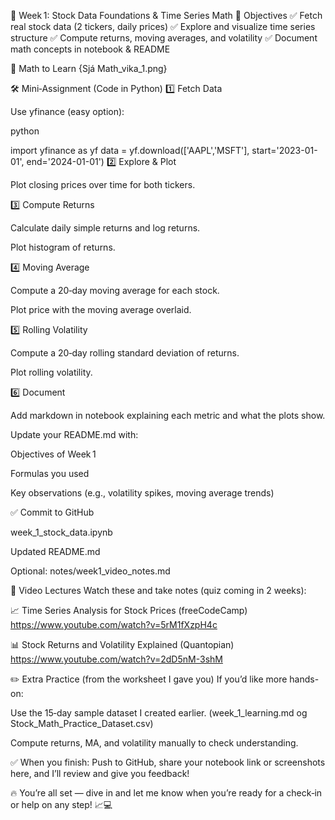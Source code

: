 📅 Week 1: Stock Data Foundations & Time Series Math
🎯 Objectives
✅ Fetch real stock data (2 tickers, daily prices)
✅ Explore and visualize time series structure
✅ Compute returns, moving averages, and volatility
✅ Document math concepts in notebook & README

🧠 Math to Learn
{Sjá Math_vika_1.png}


🛠 Mini‑Assignment (Code in Python)
1️⃣ Fetch Data

Use yfinance (easy option):

python

import yfinance as yf
data = yf.download(['AAPL','MSFT'], start='2023-01-01', end='2024-01-01')
2️⃣ Explore & Plot

Plot closing prices over time for both tickers.

3️⃣ Compute Returns

Calculate daily simple returns and log returns.

Plot histogram of returns.

4️⃣ Moving Average

Compute a 20‑day moving average for each stock.

Plot price with the moving average overlaid.

5️⃣ Rolling Volatility

Compute a 20‑day rolling standard deviation of returns.

Plot rolling volatility.

6️⃣ Document

Add markdown in notebook explaining each metric and what the plots show.

Update your README.md with:

Objectives of Week 1

Formulas you used

Key observations (e.g., volatility spikes, moving average trends)

✅ Commit to GitHub

week_1_stock_data.ipynb

Updated README.md

Optional: notes/week1_video_notes.md

🎥 Video Lectures
Watch these and take notes (quiz coming in 2 weeks):

📈 Time Series Analysis for Stock Prices (freeCodeCamp)
https://www.youtube.com/watch?v=5rM1fXzpH4c

📊 Stock Returns and Volatility Explained (Quantopian)
https://www.youtube.com/watch?v=2dD5nM-3shM


✏️ Extra Practice (from the worksheet I gave you)
If you’d like more hands-on:

Use the 15‑day sample dataset I created earlier. (week_1_learning.md og Stock_Math_Practice_Dataset.csv)

Compute returns, MA, and volatility manually to check understanding.

✅ When you finish:
Push to GitHub, share your notebook link or screenshots here, and I’ll review and give you feedback!

🔥 You’re all set — dive in and let me know when you’re ready for a check‑in or help on any step! 📈💻
